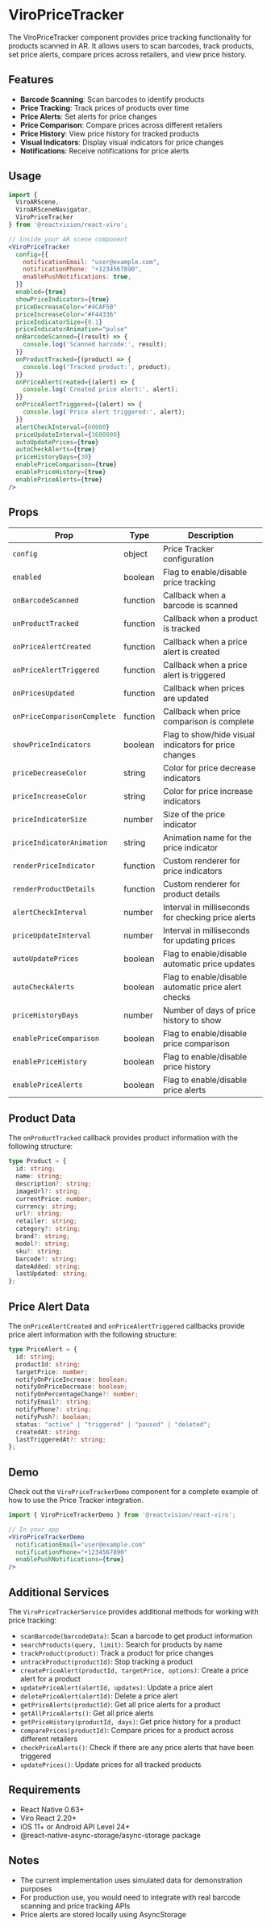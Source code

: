 # ViroPriceTracker

The ViroPriceTracker component provides price tracking functionality for products scanned in AR. It allows users to scan barcodes, track products, set price alerts, compare prices across retailers, and view price history.

## Features

- **Barcode Scanning**: Scan barcodes to identify products
- **Price Tracking**: Track prices of products over time
- **Price Alerts**: Set alerts for price changes
- **Price Comparison**: Compare prices across different retailers
- **Price History**: View price history for tracked products
- **Visual Indicators**: Display visual indicators for price changes
- **Notifications**: Receive notifications for price alerts

## Usage

```jsx
import { 
  ViroARScene, 
  ViroARSceneNavigator, 
  ViroPriceTracker 
} from '@reactvision/react-viro';

// Inside your AR scene component
<ViroPriceTracker
  config={{
    notificationEmail: "user@example.com",
    notificationPhone: "+1234567890",
    enablePushNotifications: true,
  }}
  enabled={true}
  showPriceIndicators={true}
  priceDecreaseColor="#4CAF50"
  priceIncreaseColor="#F44336"
  priceIndicatorSize={0.1}
  priceIndicatorAnimation="pulse"
  onBarcodeScanned={(result) => {
    console.log('Scanned barcode:', result);
  }}
  onProductTracked={(product) => {
    console.log('Tracked product:', product);
  }}
  onPriceAlertCreated={(alert) => {
    console.log('Created price alert:', alert);
  }}
  onPriceAlertTriggered={(alert) => {
    console.log('Price alert triggered:', alert);
  }}
  alertCheckInterval={60000}
  priceUpdateInterval={3600000}
  autoUpdatePrices={true}
  autoCheckAlerts={true}
  priceHistoryDays={30}
  enablePriceComparison={true}
  enablePriceHistory={true}
  enablePriceAlerts={true}
/>
```

## Props

| Prop | Type | Description |
|------|------|-------------|
| `config` | object | Price Tracker configuration |
| `enabled` | boolean | Flag to enable/disable price tracking |
| `onBarcodeScanned` | function | Callback when a barcode is scanned |
| `onProductTracked` | function | Callback when a product is tracked |
| `onPriceAlertCreated` | function | Callback when a price alert is created |
| `onPriceAlertTriggered` | function | Callback when a price alert is triggered |
| `onPricesUpdated` | function | Callback when prices are updated |
| `onPriceComparisonComplete` | function | Callback when price comparison is complete |
| `showPriceIndicators` | boolean | Flag to show/hide visual indicators for price changes |
| `priceDecreaseColor` | string | Color for price decrease indicators |
| `priceIncreaseColor` | string | Color for price increase indicators |
| `priceIndicatorSize` | number | Size of the price indicator |
| `priceIndicatorAnimation` | string | Animation name for the price indicator |
| `renderPriceIndicator` | function | Custom renderer for price indicators |
| `renderProductDetails` | function | Custom renderer for product details |
| `alertCheckInterval` | number | Interval in milliseconds for checking price alerts |
| `priceUpdateInterval` | number | Interval in milliseconds for updating prices |
| `autoUpdatePrices` | boolean | Flag to enable/disable automatic price updates |
| `autoCheckAlerts` | boolean | Flag to enable/disable automatic price alert checks |
| `priceHistoryDays` | number | Number of days of price history to show |
| `enablePriceComparison` | boolean | Flag to enable/disable price comparison |
| `enablePriceHistory` | boolean | Flag to enable/disable price history |
| `enablePriceAlerts` | boolean | Flag to enable/disable price alerts |

## Product Data

The `onProductTracked` callback provides product information with the following structure:

```typescript
type Product = {
  id: string;
  name: string;
  description?: string;
  imageUrl?: string;
  currentPrice: number;
  currency: string;
  url?: string;
  retailer: string;
  category?: string;
  brand?: string;
  model?: string;
  sku?: string;
  barcode?: string;
  dateAdded: string;
  lastUpdated: string;
};
```

## Price Alert Data

The `onPriceAlertCreated` and `onPriceAlertTriggered` callbacks provide price alert information with the following structure:

```typescript
type PriceAlert = {
  id: string;
  productId: string;
  targetPrice: number;
  notifyOnPriceIncrease: boolean;
  notifyOnPriceDecrease: boolean;
  notifyOnPercentageChange?: number;
  notifyEmail?: string;
  notifyPhone?: string;
  notifyPush?: boolean;
  status: "active" | "triggered" | "paused" | "deleted";
  createdAt: string;
  lastTriggeredAt?: string;
};
```

## Demo

Check out the `ViroPriceTrackerDemo` component for a complete example of how to use the Price Tracker integration.

```jsx
import { ViroPriceTrackerDemo } from '@reactvision/react-viro';

// In your app
<ViroPriceTrackerDemo
  notificationEmail="user@example.com"
  notificationPhone="+1234567890"
  enablePushNotifications={true}
/>
```

## Additional Services

The `ViroPriceTrackerService` provides additional methods for working with price tracking:

- `scanBarcode(barcodeData)`: Scan a barcode to get product information
- `searchProducts(query, limit)`: Search for products by name
- `trackProduct(product)`: Track a product for price changes
- `untrackProduct(productId)`: Stop tracking a product
- `createPriceAlert(productId, targetPrice, options)`: Create a price alert for a product
- `updatePriceAlert(alertId, updates)`: Update a price alert
- `deletePriceAlert(alertId)`: Delete a price alert
- `getPriceAlerts(productId)`: Get all price alerts for a product
- `getAllPriceAlerts()`: Get all price alerts
- `getPriceHistory(productId, days)`: Get price history for a product
- `comparePrices(productId)`: Compare prices for a product across different retailers
- `checkPriceAlerts()`: Check if there are any price alerts that have been triggered
- `updatePrices()`: Update prices for all tracked products

## Requirements

- React Native 0.63+
- Viro React 2.20+
- iOS 11+ or Android API Level 24+
- @react-native-async-storage/async-storage package

## Notes

- The current implementation uses simulated data for demonstration purposes
- For production use, you would need to integrate with real barcode scanning and price tracking APIs
- Price alerts are stored locally using AsyncStorage